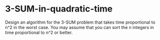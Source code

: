 # 3-SUM-in-quadratic-time
Design an algorithm for the 3-SUM problem that takes time proportional to n^2 in the worst case. You may assume that you can sort the n integers in time proportional to n^2  or better.
